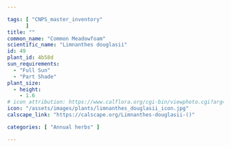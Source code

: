 ```yaml
---

tags: [ "CNPS_master_inventory"
      ]
title: ""
common_name: "Common Meadowfoam"
scientific_name: "Limnanthes douglasii"
id: 49
plant_id: 4b58d
sun_requirements:
  - "Full Sun"
  - "Part Shade"
plant_size:
  - height: 
    - 1.6
# icon attribution: https://www.calflora.org/cgi-bin/viewphoto.cgi?arg=/app/up/entry/303/90955.jpg 
icon: "/assets/images/plants/limnanthes_douglasii_icon.jpg" 
calscape_link: "https://calscape.org/Limnanthes-douglasii-()"

categories: [ "Annual herbs" ]

---
```



